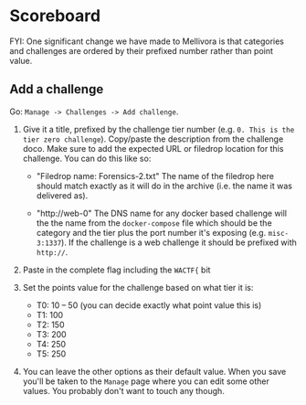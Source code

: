 # Scoreboard 

FYI: One significant change we have made to Mellivora is that categories and challenges are ordered by their prefixed number rather than point value.

## Add a challenge
Go: `Manage -> Challenges -> Add challenge`.

1. Give it a title, prefixed by the challenge tier number (e.g. `0. This is the tier zero challenge`). Copy/paste the description from the challenge doco. Make sure to add the expected URL or filedrop location for this challenge. You can do this like so:

	* "Filedrop name: Forensics-2.txt" The name of the filedrop here should match exactly as it will do in the archive (i.e. the name it was delivered as).

	* "http://web-0" The DNS name for any docker based challenge will the the name from the `docker-compose` file which should be the category and the tier plus the port number it's exposing (e.g. `misc-3:1337`). If the challenge is a web challenge it should be prefixed with `http://`.


2. Paste in the complete flag including the `WACTF{` bit

3. Set the points value for the challenge based on what tier it is:

	* T0: 10 – 50 (you can decide exactly what point value this is)
	* T1: 100
	* T2: 150
	* T3: 200
	* T4: 250
	* T5: 250

4. You can leave the other options as their default value. When you save you'll be taken to the `Manage` page where you can edit some other values. You probably don't want to touch any though.
